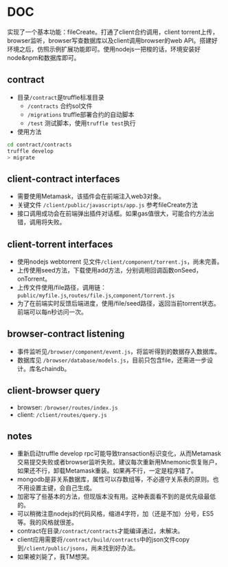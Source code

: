 # DOC
实现了一个基本功能：fileCreate。打通了client合约调用，client torrent上传，browser监听，browser写查数据库以及client调用browser的web API。搭建好环境之后，仿照示例扩展功能即可。使用nodejs一把梭的话，环境安装好node&npm和数据库即可。

## contract
* 目录```/contract```是truffle标准目录
    * ```/contracts``` 合约sol文件
    * ```/migrations``` truffle部署合约的自动脚本
    * ```/test``` 测试脚本，使用```truffle test```执行
* 使用方法
```bash
cd contract/contracts
truffle develop
> migrate
```

## client-contract interfaces
* 需要使用Metamask，该插件会在前端注入web3对象。
* 关键文件 ```/client/public/javascripts/app.js``` 参考fileCreate方法
* 接口调用成功会在前端弹出插件对话框。如果gas值很大，可能合约方法出错，调用将失败。

## client-torrent interfaces
* 使用nodejs webtorrent 见文件```/client/component/torrent.js```，尚未完善。
* 上传使用seed方法，下载使用add方法，分别调用回调函数onSeed，onTorrent。
* 上传文件使用/file路径，调用链：```public/myfile.js```,```routes/file.js```,```component/torrent.js```  
* 为了在前端实时反馈后端进度，使用/file/seed路径，返回当前torrent状态。前端可以每n秒访问一次。

## browser-contract listening
* 事件监听见```/browser/component/event.js```，将监听得到的数据存入数据库。
* 数据库见 ```/browser/database/models.js```，目前只包含file，还需进一步设计。库名chaindb。

## client-browser query
* browser: ```/browser/routes/index.js```
* client: ```/client/routes/query.js```

## notes
* 重新启动truffle develop rpc可能导致transaction标识变化，从而Metamask交易提交失败或者browser监听失败。建议每次重新用Mnemonic恢复账户，如果还不行，卸载Metamask重装。如果再不行，一定是程序错了。
* mongodb是非关系数据库，属性可以存数组等，不必遵守关系表的原则。也不用设置主键，会自己生成。
* 加密写了些基本的方法，但现版本没有用。这种表面看不到的是优先级最低的。
* 可以稍微注意nodejs的代码风格，缩进4字符，加（还是不加）分号，ES5等。我的风格就很差。
* contract在目录```/contract/contracts```才能编译通过，未解决。
* client应用需要将```/contract/build/contracts```中的json文件copy到```/client/public/jsons```，尚未找到好办法。
* 如果被刘毙了，我TM想哭。



